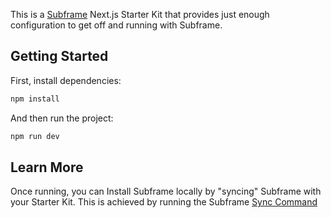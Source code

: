 This is a [Subframe](https://subframe.com) Next.js Starter Kit that provides just enough configuration to get off and running with Subframe.

## Getting Started

First, install dependencies:

```bash
npm install
```

And then run the project:

```bash
npm run dev
```

## Learn More

Once running, you can Install Subframe locally by "syncing" Subframe with your Starter Kit. This is achieved by running the Subframe [Sync Command](https://app.subframe.com/library?component=installation)


